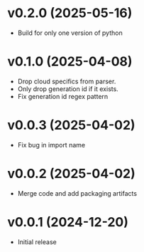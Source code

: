 v0.2.0 (2025-05-16)
======

- Build for only one version of python

v0.1.0 (2025-04-08)
======

- Drop cloud specifics from parser.
- Only drop generation id if it exists.
- Fix generation id regex pattern

v0.0.3 (2025-04-02)
======

- Fix bug in import name

v0.0.2 (2025-04-02)
======

- Merge code and add packaging artifacts

v0.0.1 (2024-12-20)
======

- Initial release
